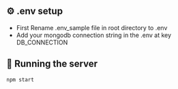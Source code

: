 ## ⚙️ .env setup

- First Rename .env_sample file in root directory to .env
- Add your mongodb connection string in the .env at key DB_CONNECTION

## 🏃 Running the server

`npm start`
